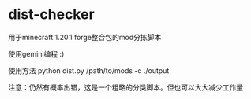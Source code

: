# dist-checker
用于minecraft 1.20.1 forge整合包的mod分拣脚本

使用gemini编程 :)

使用方法 python dist.py /path/to/mods -c ./output

注意：仍然有概率出错，这是一个粗略的分类脚本。但也可以大大减少工作量
